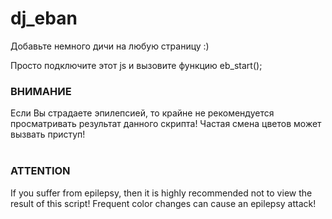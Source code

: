 # dj_eban
Добавьте немного дичи на любую страницу :)

Просто подключите этот js и вызовите функцию eb_start();

<h3>ВНИМАНИЕ</h3>
Если Вы страдаете эпилепсией, то крайне не рекомендуется просматривать результат данного скрипта! Частая смена цветов может вызвать приступ!
<br><br>
<h3>ATTENTION</h3>
If you suffer from epilepsy, then it is highly recommended not to view the result of this script! Frequent color changes can cause an epilepsy attack!
